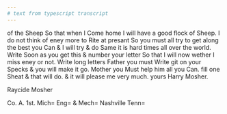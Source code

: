 ```yaml
---
# text from typescript transcript
---
```

of the Sheep So that when I Come home I will have a good flock of Sheep. I do not think of eney more to Rite at presant So you must all try to get along the best you Can & I will try & do Same it is hard times all over the world. Write Soon as you get this & number your letter So that I will now wether I miss eney or not. Write long letters Father you must Write git on your Specks & you will make it go. Mother you Must help him all you Can. fill one Sheat & that will do. & it will please me very much. yours Harry Mosher. 

Raycide Mosher

Co. A. 1st. Mich= Eng= & Mech= Nashville Tenn=